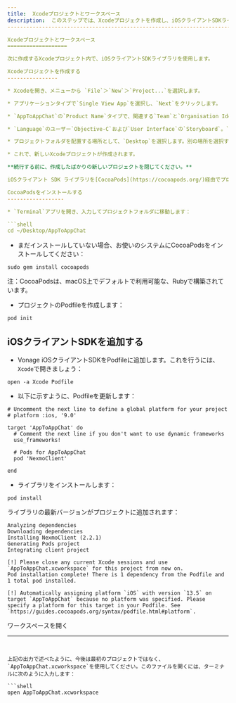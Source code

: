 ```yaml
---
title:  Xcodeプロジェクトとワークスペース
description:  このステップでは、Xcodeプロジェクトを作成し、iOSクライアントSDKライブラリを追加します。
---------------------------------------------------------------------------------------------

Xcodeプロジェクトとワークスペース
===================

次に作成するXcodeプロジェクト内で、iOSクライアントSDKライブラリを使用します。

Xcodeプロジェクトを作成する
----------------

* Xcodeを開き、メニューから `File`＞`New`＞`Project...`を選択します。

* アプリケーションタイプで`Single View App`を選択し、`Next`をクリックします。

* `AppToAppChat`の`Product Name`タイプで、関連する`Team`と`Organisation Identifier`を選択します。

* `Language`のユーザー`Objective-C`および`User Interface`の`Storyboard`。`Next`をクリックします。

* プロジェクトフォルダを配置する場所として、`Desktop`を選択します。別の場所を選択することもできますが、すぐに`Terminal`から移動する必要があるため、覚えておいてください。

* これで、新しいXcodeプロジェクトが作成されます。

**続行する前に、作成したばかりの新しいプロジェクトを閉じてください。** 

iOSクライアント SDK ライブラリを[CocoaPods](https://cocoapods.org/)経由でプロジェクトに追加します。

CocoaPodsをインストールする
------------------

* `Terminal`アプリを開き、入力してプロジェクトフォルダに移動します：

```shell
cd ~/Desktop/AppToAppChat
```

* まだインストールしていない場合、お使いのシステムにCocoaPodsをインストールしてください：

```shell
sudo gem install cocoapods
```

注：CocoaPodsは、macOS上でデフォルトで利用可能な、Rubyで構築されています。

* プロジェクトのPodfileを作成します：

```shell
pod init
```

iOSクライアントSDKを追加する
-----------------

* Vonage iOSクライアントSDKをPodfileに追加します。これを行うには、`Xcode`で開きましょう：

```shell
open -a Xcode Podfile
```

* 以下に示すように、Podfileを更新します：
````
# Uncomment the next line to define a global platform for your project
# platform :ios, '9.0'

target 'AppToAppChat' do
  # Comment the next line if you don't want to use dynamic frameworks
  use_frameworks!

  # Pods for AppToAppChat
  pod 'NexmoClient'
  
end
````
* ライブラリをインストールします：

```shell
pod install
```

ライブラリの最新バージョンがプロジェクトに追加されます：
````
Analyzing dependencies
Downloading dependencies
Installing NexmoClient (2.2.1)
Generating Pods project
Integrating client project

[!] Please close any current Xcode sessions and use `AppToAppChat.xcworkspace` for this project from now on.
Pod installation complete! There is 1 dependency from the Podfile and 1 total pod installed.

[!] Automatically assigning platform `iOS` with version `13.5` on target `AppToAppChat` because no platform was specified. Please specify a platform for this target in your Podfile. See `https://guides.cocoapods.org/syntax/podfile.html#platform`.
````
ワークスペースを開く

---
```


上記の出力で述べたように、今後は最初のプロジェクトではなく、`AppToAppChat.xcworkspace`を使用してください。このファイルを開くには、ターミナルに次のように入力します：

```shell
open AppToAppChat.xcworkspace
```

